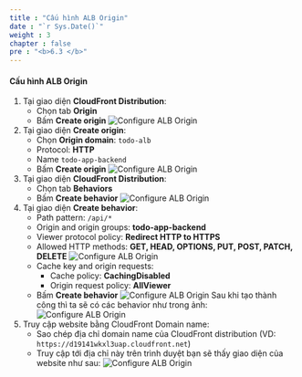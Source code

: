 ```yaml
---
title : "Cấu hình ALB Origin"
date : "`r Sys.Date()`"
weight : 3
chapter : false
pre : "<b>6.3 </b>"
---
```

#### Cấu hình ALB Origin
1. Tại giao diện **CloudFront Distribution**:
    - Chọn tab **Origin**
    - Bấm **Create origin**
    ![Configure ALB Origin](../../../images/6-cloudfront-deployment/cloudfront_alb_origin_1.png)
2. Tại giao diện **Create origin**:
    - Chọn **Origin domain**: `todo-alb`
    - Protocol: **HTTP**
    - Name `todo-app-backend`
    - Bấm **Create origin**
    ![Configure ALB Origin](../../../images/6-cloudfront-deployment/cloudfront_alb_origin_2.png)
3. Tại giao diện **CloudFront Distribution**:
    - Chọn tab **Behaviors**
    - Bấm **Create behavior**
    ![Configure ALB Origin](../../../images/6-cloudfront-deployment/cloudfront_alb_origin_3.png)
4. Tại giao diện **Create behavior**:
    - Path pattern: `/api/*`
    - Origin and origin groups: **todo-app-backend**
    - Viewer protocol policy: **Redirect HTTP to HTTPS**
    - Allowed HTTP methods: **GET, HEAD, OPTIONS, PUT, POST, PATCH, DELETE**
    ![Configure ALB Origin](../../../images/6-cloudfront-deployment/cloudfront_alb_origin_4.png)
    - Cache key and origin requests:
        - Cache policy: **CachingDisabled**
        - Origin request policy: **AllViewer**
    - Bấm **Create behavior**
    ![Configure ALB Origin](../../../images/6-cloudfront-deployment/cloudfront_alb_origin_5.png)
    Sau khi tạo thành công thì ta sẽ có các behavior như trong ảnh:
    ![Configure ALB Origin](../../../images/6-cloudfront-deployment/cloudfront_alb_origin_6.png)
5. Truy cập website bằng CloudFront Domain name:
    - Sao chép địa chỉ domain name của CloudFront distribution (VD: `https://d19141wkxl3uap.cloudfront.net`)
    - Truy cập tới địa chỉ này trên trình duyệt bạn sẽ thấy giao diện của website như sau:
    ![Configure ALB Origin](../../../images/6-cloudfront-deployment/cloudfront_alb_origin_7.png)